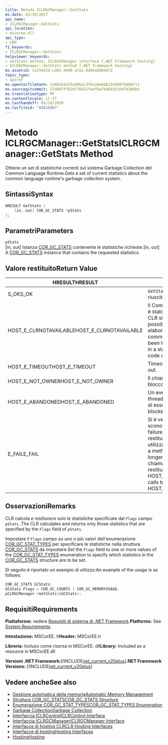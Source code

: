 ```yaml
---
title: Metodo ICLRGCManager::GetStats
ms.date: 03/30/2017
api_name:
- ICLRGCManager.GetStats
api_location:
- mscoree.dll
api_type:
- COM
f1_keywords:
- ICLRGCManager::GetStats
helpviewer_keywords:
- GetStats method, ICLRGCManager interface [.NET Framework hosting]
- ICLRGCManager::GetStats method [.NET Framework hosting]
ms.assetid: ce259d1d-cd81-4490-a7a1-0d0ea0804872
topic_type:
- apiref
ms.openlocfilehash: 1e881b4a55a99bac3f9ca0e8db1556807b888f13
ms.sourcegitcommit: 27db07ffb26f76912feefba7b884313547410db5
ms.translationtype: MT
ms.contentlocale: it-IT
ms.lasthandoff: 05/19/2020
ms.locfileid: "83616967"
---
```

# <a name="iclrgcmanagergetstats-method"></a><span data-ttu-id="00ed7-102">Metodo ICLRGCManager::GetStats</span><span class="sxs-lookup"><span data-stu-id="00ed7-102">ICLRGCManager::GetStats Method</span></span>
<span data-ttu-id="00ed7-103">Ottiene un set di statistiche correnti sul sistema Garbage Collection del Common Language Runtime.</span><span class="sxs-lookup"><span data-stu-id="00ed7-103">Gets a set of current statistics about the common language runtime's garbage collection system.</span></span>  
  
## <a name="syntax"></a><span data-ttu-id="00ed7-104">Sintassi</span><span class="sxs-lookup"><span data-stu-id="00ed7-104">Syntax</span></span>  
  
```cpp  
HRESULT GetStats (  
    [in, out] COR_GC_STATS *pStats  
);  
```  
  
## <a name="parameters"></a><span data-ttu-id="00ed7-105">Parametri</span><span class="sxs-lookup"><span data-stu-id="00ed7-105">Parameters</span></span>  
 `pStats`  
 <span data-ttu-id="00ed7-106">[in, out] Istanza [COR_GC_STATS](cor-gc-stats-structure.md) contenente le statistiche richieste.</span><span class="sxs-lookup"><span data-stu-id="00ed7-106">[in, out] A [COR_GC_STATS](cor-gc-stats-structure.md) instance that contains the requested statistics.</span></span>  
  
## <a name="return-value"></a><span data-ttu-id="00ed7-107">Valore restituito</span><span class="sxs-lookup"><span data-stu-id="00ed7-107">Return Value</span></span>  
  
|<span data-ttu-id="00ed7-108">HRESULT</span><span class="sxs-lookup"><span data-stu-id="00ed7-108">HRESULT</span></span>|<span data-ttu-id="00ed7-109">Description</span><span class="sxs-lookup"><span data-stu-id="00ed7-109">Description</span></span>|  
|-------------|-----------------|  
|<span data-ttu-id="00ed7-110">S_OK</span><span class="sxs-lookup"><span data-stu-id="00ed7-110">S_OK</span></span>|<span data-ttu-id="00ed7-111">`GetStats`la restituzione è riuscita.</span><span class="sxs-lookup"><span data-stu-id="00ed7-111">`GetStats` returned successfully.</span></span>|  
|<span data-ttu-id="00ed7-112">HOST_E_CLRNOTAVAILABLE</span><span class="sxs-lookup"><span data-stu-id="00ed7-112">HOST_E_CLRNOTAVAILABLE</span></span>|<span data-ttu-id="00ed7-113">Il Common Language Runtime (CLR) non è stato caricato in un processo oppure CLR si trova in uno stato in cui non è possibile eseguire codice gestito o elaborare la chiamata correttamente.</span><span class="sxs-lookup"><span data-stu-id="00ed7-113">The common language runtime (CLR) has not been loaded into a process, or the CLR is in a state in which it cannot run managed code or process the call successfully.</span></span>|  
|<span data-ttu-id="00ed7-114">HOST_E_TIMEOUT</span><span class="sxs-lookup"><span data-stu-id="00ed7-114">HOST_E_TIMEOUT</span></span>|<span data-ttu-id="00ed7-115">Timeout della chiamata.</span><span class="sxs-lookup"><span data-stu-id="00ed7-115">The call timed out.</span></span>|  
|<span data-ttu-id="00ed7-116">HOST_E_NOT_OWNER</span><span class="sxs-lookup"><span data-stu-id="00ed7-116">HOST_E_NOT_OWNER</span></span>|<span data-ttu-id="00ed7-117">Il chiamante non è il proprietario del blocco.</span><span class="sxs-lookup"><span data-stu-id="00ed7-117">The caller does not own the lock.</span></span>|  
|<span data-ttu-id="00ed7-118">HOST_E_ABANDONED</span><span class="sxs-lookup"><span data-stu-id="00ed7-118">HOST_E_ABANDONED</span></span>|<span data-ttu-id="00ed7-119">Un evento è stato annullato mentre un thread bloccato o Fiber era in attesa su di esso.</span><span class="sxs-lookup"><span data-stu-id="00ed7-119">An event was canceled while a blocked thread or fiber was waiting on it.</span></span>|  
|<span data-ttu-id="00ed7-120">E_FAIL</span><span class="sxs-lookup"><span data-stu-id="00ed7-120">E_FAIL</span></span>|<span data-ttu-id="00ed7-121">Si è verificato un errore irreversibile sconosciuto.</span><span class="sxs-lookup"><span data-stu-id="00ed7-121">An unknown catastrophic failure occurred.</span></span> <span data-ttu-id="00ed7-122">Dopo che un metodo restituisce E_FAIL, CLR non è più utilizzabile all'interno del processo.</span><span class="sxs-lookup"><span data-stu-id="00ed7-122">After a method returns E_FAIL, the CLR is no longer usable within the process.</span></span> <span data-ttu-id="00ed7-123">Le chiamate successive ai metodi di hosting restituiscono HOST_E_CLRNOTAVAILABLE.</span><span class="sxs-lookup"><span data-stu-id="00ed7-123">Subsequent calls to hosting methods return HOST_E_CLRNOTAVAILABLE.</span></span>|  
  
## <a name="remarks"></a><span data-ttu-id="00ed7-124">Osservazioni</span><span class="sxs-lookup"><span data-stu-id="00ed7-124">Remarks</span></span>  
 <span data-ttu-id="00ed7-125">CLR calcola e restituisce solo le statistiche specificate dal `Flags` campo `pStats` .</span><span class="sxs-lookup"><span data-stu-id="00ed7-125">The CLR calculates and returns only those statistics that are specified by the `Flags` field of `pStats`.</span></span>  
  
 <span data-ttu-id="00ed7-126">Impostare il `Flags` campo su uno o più valori dell'enumerazione [COR_GC_STAT_TYPES](../../../../docs/framework/unmanaged-api/hosting/cor-gc-stat-types-enumeration.md) per specificare le statistiche nella struttura [COR_GC_STATS](cor-gc-stats-structure.md) da impostare.</span><span class="sxs-lookup"><span data-stu-id="00ed7-126">Set the `Flags` field to one or more values of the [COR_GC_STAT_TYPES](../../../../docs/framework/unmanaged-api/hosting/cor-gc-stat-types-enumeration.md) enumeration to specify which statistics in the [COR_GC_STATS](cor-gc-stats-structure.md) structure are to be set.</span></span>  
  
 <span data-ttu-id="00ed7-127">Di seguito è riportato un esempio di utilizzo:</span><span class="sxs-lookup"><span data-stu-id="00ed7-127">An example of the usage is as follows:</span></span>  
  
```cpp  
COR_GC_STATS GCStats;  
GCStats.Flags = COR_GC_COUNTS | COR_GC_MEMORYUSAGE;  
pCLRGCManager->GetStats(&GCStats);  
```  
  
## <a name="requirements"></a><span data-ttu-id="00ed7-128">Requisiti</span><span class="sxs-lookup"><span data-stu-id="00ed7-128">Requirements</span></span>  
 <span data-ttu-id="00ed7-129">**Piattaforme:** vedere [Requisiti di sistema di .NET Framework](../../get-started/system-requirements.md).</span><span class="sxs-lookup"><span data-stu-id="00ed7-129">**Platforms:** See [System Requirements](../../get-started/system-requirements.md).</span></span>  
  
 <span data-ttu-id="00ed7-130">**Intestazione:** MSCorEE. h</span><span class="sxs-lookup"><span data-stu-id="00ed7-130">**Header:** MSCorEE.h</span></span>  
  
 <span data-ttu-id="00ed7-131">**Libreria:** Incluso come risorsa in MSCorEE. dll</span><span class="sxs-lookup"><span data-stu-id="00ed7-131">**Library:** Included as a resource in MSCorEE.dll</span></span>  
  
 <span data-ttu-id="00ed7-132">**Versioni .NET Framework:**[!INCLUDE[net_current_v20plus](../../../../includes/net-current-v20plus-md.md)]</span><span class="sxs-lookup"><span data-stu-id="00ed7-132">**.NET Framework Versions:** [!INCLUDE[net_current_v20plus](../../../../includes/net-current-v20plus-md.md)]</span></span>  
  
## <a name="see-also"></a><span data-ttu-id="00ed7-133">Vedere anche</span><span class="sxs-lookup"><span data-stu-id="00ed7-133">See also</span></span>

- [<span data-ttu-id="00ed7-134">Gestione automatica della memoria</span><span class="sxs-lookup"><span data-stu-id="00ed7-134">Automatic Memory Management</span></span>](../../../standard/automatic-memory-management.md)
- [<span data-ttu-id="00ed7-135">Struttura COR_GC_STATS</span><span class="sxs-lookup"><span data-stu-id="00ed7-135">COR_GC_STATS Structure</span></span>](cor-gc-stats-structure.md)
- [<span data-ttu-id="00ed7-136">Enumerazione COR_GC_STAT_TYPES</span><span class="sxs-lookup"><span data-stu-id="00ed7-136">COR_GC_STAT_TYPES Enumeration</span></span>](cor-gc-stat-types-enumeration.md)
- [<span data-ttu-id="00ed7-137">Garbage Collection</span><span class="sxs-lookup"><span data-stu-id="00ed7-137">Garbage Collection</span></span>](../../../standard/garbage-collection/index.md)
- [<span data-ttu-id="00ed7-138">Interfaccia ICLRControl</span><span class="sxs-lookup"><span data-stu-id="00ed7-138">ICLRControl Interface</span></span>](iclrcontrol-interface.md)
- [<span data-ttu-id="00ed7-139">Interfaccia ICLRGCManager</span><span class="sxs-lookup"><span data-stu-id="00ed7-139">ICLRGCManager Interface</span></span>](iclrgcmanager-interface.md)
- [<span data-ttu-id="00ed7-140">Interfacce di hosting CLR</span><span class="sxs-lookup"><span data-stu-id="00ed7-140">CLR Hosting Interfaces</span></span>](clr-hosting-interfaces.md)
- [<span data-ttu-id="00ed7-141">Interfacce di hosting</span><span class="sxs-lookup"><span data-stu-id="00ed7-141">Hosting Interfaces</span></span>](hosting-interfaces.md)
- [<span data-ttu-id="00ed7-142">Hosting</span><span class="sxs-lookup"><span data-stu-id="00ed7-142">Hosting</span></span>](index.md)
